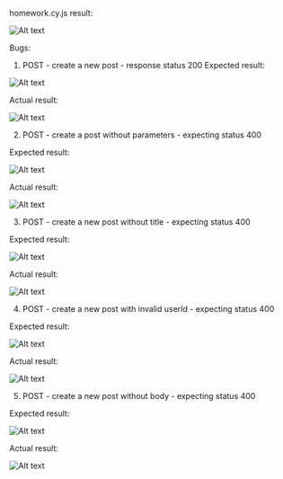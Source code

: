 homework.cy.js result:

![Alt text](image-13.png)


Bugs:


1. POST - create a new post - response status 200
Expected result:

![Alt text](image-3.png)

Actual result:

![Alt text](image-4.png)


2. POST - create a post without parameters - expecting status 400

Expected result:

![Alt text](image-6.png)

Actual result:

![Alt text](image-5.png)


3. POST - create a new post without title - expecting status 400

Expected result:

![Alt text](image-7.png)

Actual result:

![Alt text](image-8.png)


4. POST - create a new post with invalid userId - expecting status 400

Expected result:

![Alt text](image-9.png)

Actual result:

![Alt text](image-10.png)


5. POST - create a new post without body - expecting status 400

Expected result:

![Alt text](image-11.png)

Actual result:

![Alt text](image-12.png)
